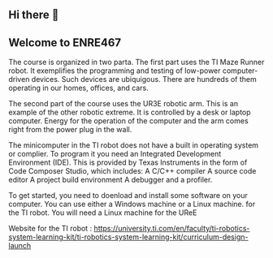 ## Hi there 👋

## Welcome to ENRE467

The course is organized in two parta. The first part uses the TI Maze Runner robot. It exemplifies the programming and testing of low-power computer-driven devices. Such devices are ubiquigous. There are hundreds of them operating in our homes, offices, and cars.

The second part of the course uses the UR3E robotic arm. This is an example of the other robotic extreme. It is controlled by a desk or laptop computer. Energy for the operation of the computer and the arm comes right from the power plug in the wall.

The minicomputer in the TI robot does not have a built in operating system or complier. To program it you need an Integrated Development Environment (IDE). This is provided by Texas Instruments in the form of Code Composer Studio, which includes:
    A C/C++ compiler
    A source code editor
    A project build environment
    A debugger
    and a profiler.

To get started, you need to doenload and install some software on your computer. You can use either a Windows machine or a Linux machine. for the TI robot. You will need a Linux machine for the UReE

Website for the TI robot : https://university.ti.com/en/faculty/ti-robotics-system-learning-kit/ti-robotics-system-learning-kit/curriculum-design-launch
<!--

**Here are some ideas to get you started:**

🙋‍♀️ A short introduction - what is your organization all about?
🌈 Contribution guidelines - how can the community get involved?
👩‍💻 Useful resources - where can the community find your docs? Is there anything else the community should know?
🍿 Fun facts - what does your team eat for breakfast?
🧙 Remember, you can do mighty things with the power of [Markdown](https://docs.github.com/github/writing-on-github/getting-started-with-writing-and-formatting-on-github/basic-writing-and-formatting-syntax)
-->
